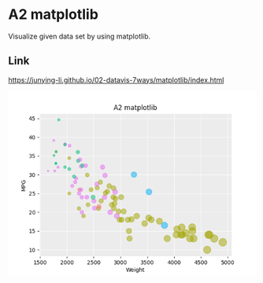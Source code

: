 # A2 matplotlib
Visualize given data set by using matplotlib.

## Link
https://junying-li.github.io/02-datavis-7ways/matplotlib/index.html

![img](matplotlib.png)
